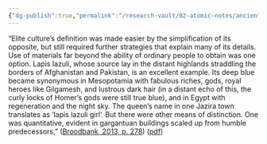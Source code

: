 ```yaml
---
{"dg-publish":true,"permalink":"/research-vault/02-atomic-notes/ancient-elites-set-themselves-apart-through-use-of-expensive-materials-like-lapis-lazuli-and-the-building-of-large-buildings/","tags":["USE"]}
---
```


“Elite culture’s definition was made easier by the simplification of its opposite, but still required further strategies that explain many of its details. Use of materials far beyond the ability of ordinary people to obtain was one option. Lapis lazuli, whose source lay in the distant highlands straddling the borders of Afghanistan and Pakistan, is an excellent example. Its deep blue became synonymous in Mesopotamia with fabulous riches, gods, royal heroes like Gilgamesh, and lustrous dark hair (in a distant echo of this, the curly locks of Homer’s gods were still true blue), and in Egypt with regeneration and the night sky. The queen’s name in one Jazira town translates as ‘lapis lazuli girl’. But there were other means of distinction. One was quantitative, evident in gargantuan buildings scaled up from humble predecessors,” ([Broodbank, 2013, p. 278](zotero://select/library/items/IR54JIQG)) ([pdf](zotero://open-pdf/library/items/85K7BT2G?page=255&annotation=QAMCIVQ7))